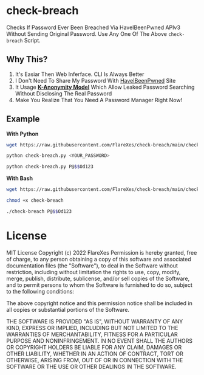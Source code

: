# check-breach
Checks If Password Ever Been Breached Via HaveIBeenPwned APIv3 Without Sending Original Password. Use Any One Of The Above `check-breach` Script.

## Why This?
1. It's Easiar Then Web Inferface. CLI Is Always Better
2. I Don't Need To Share My Password With [HaveIBeenPwned](https://haveibeenpwned.com/) Site
3. It Usage **[K-Anonymity Model](https://en.wikipedia.org/wiki/K-anonymity)** Which Allow Leaked Password Searching Without Disclosing The Real Password
4. Make You Realize That You Need A Password Manager Right Now!

## Example
**With Python**
```bash
wget https://raw.githubusercontent.com/FlareXes/check-breach/main/check-breach.py     # No need to clone the repo

python check-breach.py <YOUR_PASSWORD>

python check-breach.py P@$$Od123
```

**With Bash**
```bash
wget https://raw.githubusercontent.com/FlareXes/check-breach/main/check-breach        # Don't need to clone the repo

chmod +x check-breach

./check-breach P@$$Od123
```

# License
MIT License
Copyright (c) 2022 FlareXes
Permission is hereby granted, free of charge, to any person obtaining a copy
of this software and associated documentation files (the "Software"), to deal
in the Software without restriction, including without limitation the rights
to use, copy, modify, merge, publish, distribute, sublicense, and/or sell
copies of the Software, and to permit persons to whom the Software is
furnished to do so, subject to the following conditions:

The above copyright notice and this permission notice shall be included in all
copies or substantial portions of the Software.

THE SOFTWARE IS PROVIDED "AS IS", WITHOUT WARRANTY OF ANY KIND, EXPRESS OR
IMPLIED, INCLUDING BUT NOT LIMITED TO THE WARRANTIES OF MERCHANTABILITY,
FITNESS FOR A PARTICULAR PURPOSE AND NONINFRINGEMENT. IN NO EVENT SHALL THE
AUTHORS OR COPYRIGHT HOLDERS BE LIABLE FOR ANY CLAIM, DAMAGES OR OTHER
LIABILITY, WHETHER IN AN ACTION OF CONTRACT, TORT OR OTHERWISE, ARISING FROM,
OUT OF OR IN CONNECTION WITH THE SOFTWARE OR THE USE OR OTHER DEALINGS IN THE
SOFTWARE.
